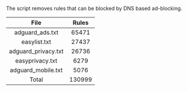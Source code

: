 The script removes rules that can be blocked by DNS based ad-blocking.


| File | Rules |
|:----:|:-----:|
| adguard_ads.txt | 65471 |
| easylist.txt | 27437 |
| adguard_privacy.txt | 26736 |
| easyprivacy.txt | 6279 |
| adguard_mobile.txt | 5076 |
| Total | 130999 |